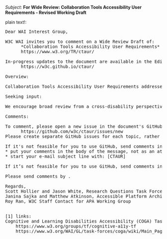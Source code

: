 _Subject:_ **For Wide Review: Collaboration Tools Accessibility User Requirements - Revised Working Draft**

plain text!:
<pre>
Dear WAI Interest Group,

W3C WAI invites you to comment on a Wide Review Draft of:
      *Collaboration Tools Accessibility User Requirements*
      https://www.w3.org/TR/ctaur/

In-progress updates to the document are available in the Editors’ Draft at:
      https://w3c.github.io/ctaur/

Overview:

Collaboration Tools Accessibility User Requirements addresses features and capabilities unique to interactive, collaborative content creation and editing applications. This includes real-time co-editing, revision tracking, and in-line comments. Modern web-based word processors provide examples of such features. The scope of this document is broader; it encompasses a variety of applications across diverse hardware and software environments.

Seeking input:

We encourage broad review from a cross-disability perspective. This Wide Review draft incorporates substantial revisions made in response to comments on the First Public Working Draft by the *Learning and Cognitive Disabilities Accessibility (COGA) Task Force* [1]. These changes  include the addition of requirements as well as clarification of the document's scope. Review of the revised draft is encouraged, as are comments identifying accessibility issues within the scope of the document that are not addressed in the current text.

Comments:

To comment, please open a new issue in the document's GitHub repository:
      https://github.com/w3c/ctaur/issues/new
Please create separate GitHub issues for each topic, rather than commenting on multiple topics in a single issue.

If it's not feasible for you to use GitHub, send comments in e-mail to: public-rqtf@w3.org. Please:
* put your comments in the body of the message, not as an attachment
* start your e-mail subject line with: [CTAUR]

If it’s not feasible for you to use GitHub, send comments in e-mail to: public-rqtf@w3.org. Please: * put your comments in the body of the message, not as an attachment * start your e-mail subject line with: [CTAUR]

Please send comments by <date to be inserted>.

Regards,
Scott Hollier and Jason White, Research Questions Task Force (RQTF) Facilitators
Janina Sajka and Matthew Atkinson, Accessible Platform Architectures (APA) Working Group Co-Chairs
Roy Ran, W3C Staff Contact for APA Working Group


[1] links:
Cognitive and Learning Disabilities Accessibility (COGA) Task Force
	https://www.w3.org/groups/tf/cognitive-a11y-tf
	https://www.w3.org/WAI/GL/task-forces/coga/wiki/Main_Page

</pre>

